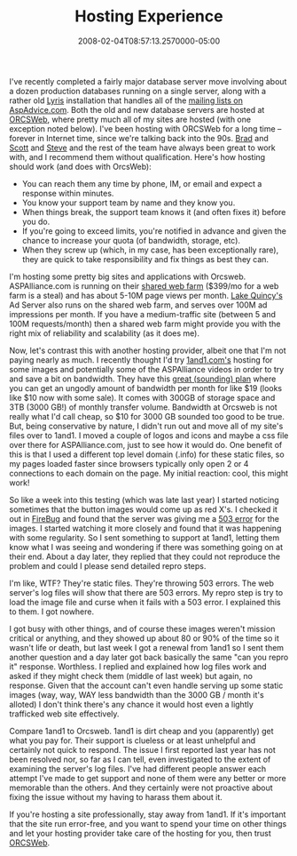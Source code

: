 ﻿---
title: Hosting Experience
date: "2008-02-04T08:57:13.2570000-05:00"
description: I've recently completed a fairly major database server move involving about a dozen production databases running on a single server, along with a rather old Lyris installation that handles all of the mailing lists on AspAdvice.com.
featuredImage: img/hosting-experience-featured.png
---

I've recently completed a fairly major database server move involving about a dozen production databases running on a single server, along with a rather old [Lyris](http://lyris.com/) installation that handles all of the [mailing lists on AspAdvice.com](http://ardalis.com/lists). Both the old and new database servers are hosted at [ORCSWeb](http://orcsweb.com/), where pretty much all of my sites are hosted (with one exception noted below). I've been hosting with ORCSWeb for a long time – forever in Internet time, since we're talking back into the 90s. [Brad](http://blogs.orcsweb.com/brad/default.aspx) and [Scott](http://weblogs.asp.net/owscott) and [Steve](http://weblogs.asp.net/steveschofield) and the rest of the team have always been great to work with, and I recommend them without qualification. Here's how hosting should work (and does with OrcsWeb):

* You can reach them any time by phone, IM, or email and expect a response within minutes.
* You know your support team by name and they know you.
* When things break, the support team knows it (and often fixes it) before you do.
* If you're going to exceed limits, you're notified in advance and given the chance to increase your quota (of bandwidth, storage, etc).
* When they screw up (which, in my case, has been exceptionally rare), they are quick to take responsibility and fix things as best they can.

I'm hosting some pretty big sites and applications with Orcsweb. ASPAlliance.com is running on their [shared web farm](http://www.orcsweb.com/hosting/webfarmplan.aspx) ($399/mo for a web farm is a steal) and has about 5-10M page views per month. [Lake Quincy's](http://lakequincy.com/) Ad Server also runs on the shared web farm, and serves over 100M ad impressions per month. If you have a medium-traffic site (between 5 and 100M requests/month) then a shared web farm might provide you with the right mix of reliability and scalability (as it does me).

Now, let's contrast this with another hosting provider, albeit one that I'm not paying nearly as much. I recently thought I'd try [1and1.com's](http://1and1.com/) hosting for some images and potentially some of the ASPAlliance videos in order to try and save a bit on bandwidth. They have this [great (sounding) plan](http://order.1and1.com/xml/order/MsHosting;jsessionid=C46EB93264C55FEC6AF32D12CB5ADBFE.TC60b?__frame=_top&__lf=Static) where you can get an ungodly amount of bandwidth per month for like $19 (looks like $10 now with some sale). It comes with 300GB of storage space and 3TB (3000 GB!) of monthly transfer volume. Bandwidth at Orcsweb is not really what I'd call cheap, so $10 for 3000 GB sounded too good to be true. But, being conservative by nature, I didn't run out and move all of my site's files over to 1and1. I moved a couple of logos and icons and maybe a css file over there for ASPAlliance.com, just to see how it would do. One benefit of this is that I used a different top level domain (.info) for these static files, so my pages loaded faster since browsers typically only open 2 or 4 connections to each domain on the page. My initial reaction: cool, this might work!

So like a week into this testing (which was late last year) I started noticing sometimes that the button images would come up as red X's. I checked it out in [FireBug](https://addons.mozilla.org/en-US/firefox/addon/1843) and found that the server was giving me a [503 error](http://www.checkupdown.com/status/E503.html) for the images. I started watching it more closely and found that it was happening with some regularity. So I sent something to support at 1and1, letting them know what I was seeing and wondering if there was something going on at their end. About a day later, they replied that they could not reproduce the problem and could I please send detailed repro steps.

I'm like, WTF? They're static files. They're throwing 503 errors. The web server's log files will show that there are 503 errors. My repro step is try to load the image file and curse when it fails with a 503 error. I explained this to them. I got nowhere.

I got busy with other things, and of course these images weren't mission critical or anything, and they showed up about 80 or 90% of the time so it wasn't life or death, but last week I got a renewal from 1and1 so I sent them another question and a day later got back basically the same "can you repro it" response. Worthless. I replied and explained how log files work and asked if they might check them (middle of last week) but again, no response. Given that the account can't even handle serving up some static images (way, way, WAY less bandwidth than the 3000 GB / month it's alloted) I don't think there's any chance it would host even a lightly trafficked web site effectively.

Compare 1and1 to Orcsweb. 1and1 is dirt cheap and you (apparently) get what you pay for. Their support is clueless or at least unhelpful and certainly not quick to respond. The issue I first reported last year has not been resolved nor, so far as I can tell, even investigated to the extent of examining the server's log files. I've had different people answer each attempt I've made to get support and none of them were any better or more memorable than the others. And they certainly were not proactive about fixing the issue without my having to harass them about it.

If you're hosting a site professionally, stay away from 1and1. If it's important that the site run error-free, and you want to spend your time on other things and let your hosting provider take care of the hosting for you, then trust [ORCSWeb](http://orcsweb.com/).

